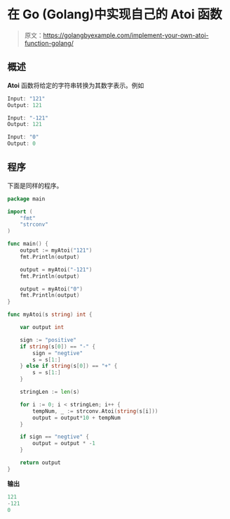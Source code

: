 # 在 Go (Golang)中实现自己的 Atoi 函数

> 原文：<https://golangbyexample.com/implement-your-own-atoi-function-golang/>

## **概述**

**Atoi** 函数将给定的字符串转换为其数字表示。例如

```go
Input: "121"
Output: 121

Input: "-121"
Output: 121

Input: "0"
Output: 0
```

## **程序**

下面是同样的程序。

```go
package main

import (
	"fmt"
	"strconv"
)

func main() {
	output := myAtoi("121")
	fmt.Println(output)

	output = myAtoi("-121")
	fmt.Println(output)

	output = myAtoi("0")
	fmt.Println(output)
}

func myAtoi(s string) int {

	var output int

	sign := "positive"
	if string(s[0]) == "-" {
		sign = "negtive"
		s = s[1:]
	} else if string(s[0]) == "+" {
		s = s[1:]
	}

	stringLen := len(s)

	for i := 0; i < stringLen; i++ {
		tempNum, _ := strconv.Atoi(string(s[i]))
		output = output*10 + tempNum
	}

	if sign == "negtive" {
		output = output * -1
	}

	return output
}
```

**输出**

```go
121
-121
0
```